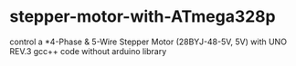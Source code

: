 # stepper-motor-with-ATmega328p
control a *4-Phase &amp; 5-Wire Stepper Motor (28BYJ-48-5V, 5V) with UNO REV.3
gcc++ code without arduino library
